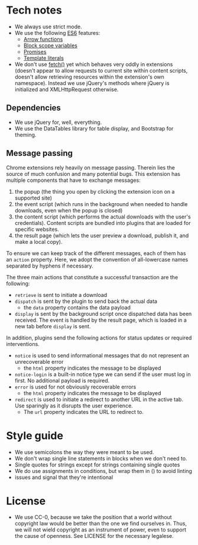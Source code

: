 # Tech notes
- We always use strict mode.
- We use the following [ES6](http://help.wtf/es6) features:
  - [Arrow functions](http://help.wtf/es6:arrow)
  - [Block scope variables](http://help.wtf/es6:block)
  - [Promises](http://help.wtf/es6:promise)
  - [Template literals](http://help.wtf/es6:template)
- We don't use [fetch()](http://devdocs.io/dom/globalfetch/fetch) yet
  which behaves very oddly in extensions (doesn't
  appear to allow requests to current site within content scripts, doesn't
  allow retrieving resources within the extension's own namespace). Instead
  we use jQuery's methods where jQuery is initialized and XMLHttpRequest
  otherwise.

## Dependencies

- We use jQuery for, well, everything.
- We use the DataTables library for table display, and Bootstrap for theming.

## Message passing

Chrome extensions rely heavily on message passing. Therein lies the source of
much confusion and many potential bugs. This extension has multiple components
that have to exchange messages:

1. the popup (the thing you open by clicking the extension icon on a supported
   site)
2. the event script (which runs in the background when needed to handle
  downloads, even when the popup is closed)
3. the content script (which performs the actual downloads with the user's
   credentials). Content scripts are bundled into plugins that are loaded for
   specific websites.
4. the result page (which lets the user preview a download, publish it, and make
   a local copy).

To ensure we can keep track of the different messages, each of them has an
`action` property. Here, we adopt the convention of all-lowercase names
separated by hyphens if necessary.

The three main actions that constitute a successful transaction are the
following:

- `retrieve` is sent to initiate a download
- `dispatch` is sent by the plugin to send back the actual data
  - the `data` property contains the data payload
- `display` is sent by the background script once dispatched data has been
  received. The event is handled by the result page, which is loaded in a
  new tab before `display` is sent.

In addition, plugins send the following actions for status updates or required
interventions.

- `notice` is used to send informational messages that do not represent
  an unrecoverable error
  - the `html` property indicates the message to be displayed
- `notice-login` is a built-in notice type we can send if the user must log in
  first. No additional payload is required.
- `error` is used for not obviously recoverable errors
  - the `html` property indicates the message to be displayed
- `redirect` is used to initiate a redirect to another URL in the active tab.
  Use sparingly as it disrupts the user experience.
  - The `url` property indicates the URL to redirect to.


# Style guide
- We use semicolons the way they were meant to be used.
- We don't wrap single line statements in blocks when we don't need to.
- Single quotes for strings except for strings containing single quotes
- We do use assignments in conditions, but wrap them in () to avoid linting
- issues and signal that they're intentional

# License
- We use CC-0, because we take the position that a world without copyright
  law would be better than the one we find ourselves in. Thus, we will not
  wield copyright as an instrument of power, even to support the cause of
  openness. See LICENSE for the necessary legalese.
